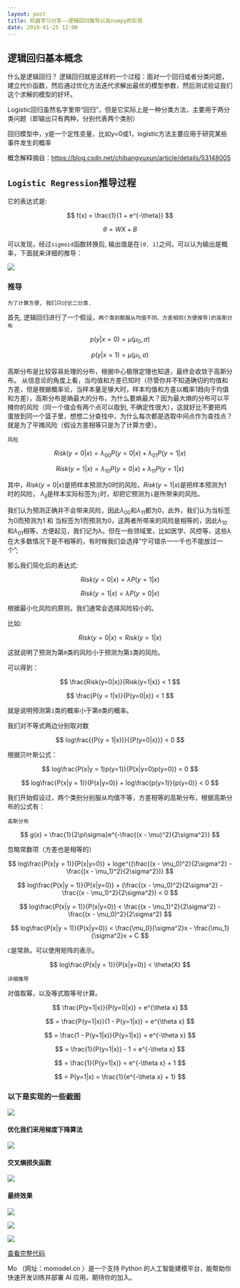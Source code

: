 ```yaml
---
layout: post
title: 机器学习分享——逻辑回归推导以及numpy的实现
date: 2019-01-25 12:00
---
```

## 逻辑回归基本概念
什么是逻辑回归？
逻辑回归就是这样的一个过程：面对一个回归或者分类问题，建立代价函数，然后通过优化方法迭代求解出最优的模型参数，然后测试验证我们这个求解的模型的好坏。

Logistic回归虽然名字里带“回归”，但是它实际上是一种分类方法，主要用于两分类问题（即输出只有两种，分别代表两个类别）

回归模型中，y是一个定性变量，比如y=0或1，logistic方法主要应用于研究某些事件发生的概率

概念解释摘自：https://blog.csdn.net/chibangyuxun/article/details/53148005 

## `Logistic Regression`推导过程

它的表达式是:

$$
    f(x) = \frac{1}{1 + e^{-\theta}}
$$

$$
    \theta = WX + B
$$

可以发现，经过`sigmoid`函数转换后, 输出值是在`[0, 1]`之间，可以认为输出是概率，下面就来详细的推导：

![](https://imgbed.momodel.cn/5d1483d397c32cc4678fa65b.jpg)

### 推导

`为了计算方便, 我们只讨论二分类.`

首先, 逻辑回归进行了一个假设，`两个类别都服从均值不同，方差相同(方便推导)的高斯分布`

$$
    p(y|x=0) = \mu(\mu_0, \sigma)
$$

$$
    p(y|x=1) = \mu(\mu_1, \sigma)
$$

高斯分布是比较容易处理的分布，根据中心极限定理也知道，最终会收敛于高斯分布。
从信息论的角度上看，当均值和方差已知时（尽管你并不知道确切的均值和方差，但是根据概率论，当样本量足够大时，样本均值和方差以概率1趋向于均值和方差），高斯分布是熵最大的分布，为什么要熵最大？因为最大熵的分布可以平摊你的风险（同一个值会有两个点可以取到, 不确定性很大），这就好比不要把鸡蛋放到同一个篮子里，想想二分查找中，为什么每次都是选取中间点作为查找点？就是为了平摊风险（假设方差相等只是为了计算方便）。

`风险`

$$
    Risk(y=0|x) = \lambda_{00}P(y=0|x) + \lambda_{01}P(y = 1|x)
$$

$$
    Risk(y=1|x) = \lambda_{10}P(y=0|x) + \lambda_{11}P(y = 1|x)
$$

其中，$Risk(y=0|x)$是把样本预测为0时的风险，$Risk(y=1|x)$是把样本预测为1时的风险，
$λ_{ij}$是样本实际标签为`j`时，却把它预测为`i`是所带来的风险。

我们认为预测正确并不会带来风险，因此$λ_{00}$和$λ_{11}$都为0，此外，我们认为当标签为0而预测为1 和 当标签为1而预测为0，这两者所带来的风险是相等的，因此$λ_{10}$和$λ_{01}$相等，方便起见，我们记为λ。但在一些领域里，比如医学、风控等，这些λ在大多数情况下是不相等的，有时候我们会选择“宁可错杀一一千也不能放过一个”;

那么我们简化后的表达式:

$$
    Risk(y=0|x) = \lambda P(y = 1|x)
$$

$$
    Risk(y=1|x) = \lambda P(y=0|x)
$$

根据最小化风险的原则，我们通常会选择风险较小的。

比如:

$$
    Risk(y=0|x) < Risk(y=1|x)
$$

这就说明了预测为第`0`类的风险小于预测为第`1`类的风险。

可以得到：

$$
    \frac{Risk(y=0|x)}{Risk(y=1|x)} < 1
$$

$$
    \frac{P(y = 1|x)}{P(y=0|x)} < 1
$$

就是说明预测第`1`类的概率小于第`0`类的概率。

我们对不等式两边分别取对数

$$
    log\frac{{P(y = 1|x)}}{{P(y=0|x)}} < 0
$$

根据贝叶斯公式：

$$
    log\frac{P(x|y = 1)p(y=1)}{P(x|y=0)p(y=0)} < 0
$$

$$
    log\frac{P(x|y = 1)}{P(x|y=0)} + log\frac{p(y=1)}{p(y=0)} < 0
$$

我们开始假设过，两个类别分别服从均值不等，方差相等的高斯分布，根据高斯分布的公式有：

`高斯分布`

$$
    g(x) = \frac{1}{2\pi\sigma}e^{-\frac{(x - \mu)^2}{2\sigma^2}}
$$

忽略常数项（方差也是相等的）

$$
    log\frac{P(x|y = 1)}{P(x|y=0)} + loge^{(\frac{(x - \mu_0)^2}{2\sigma^2} - \frac{(x - \mu_1)^2}{2\sigma^2})}
$$

$$
    log\frac{P(x|y = 1)}{P(x|y=0)} + (\frac{(x - \mu_0)^2}{2\sigma^2} - \frac{(x - \mu_1)^2}{2\sigma^2}) < 0
$$

$$
    log\frac{P(x|y = 1)}{P(x|y=0)} < \frac{(x - \mu_1)^2}{2\sigma^2} - \frac{(x - \mu_0)^2}{2\sigma^2}
$$

$$
    log\frac{P(x|y = 1)}{P(x|y=0)} < \frac{\mu_0}{\sigma^2}x - \frac{\mu_1}{\sigma^2}x + C
$$

`C`是常熟，可以使用矩阵的表示。

$$
    log\frac{P(x|y = 1)}{P(x|y=0)} < \theta{X}
$$

`详细推导`

对值取幂，以及等式取等号计算。

$$
\frac{P(y=1|x)}{P(y=0|x)} = e^{\theta x}
$$

$$
= \frac{P(y=1|x)}{1 - P(y=1|x)} = e^{\theta x}
$$

$$
= \frac{1 - P(y=1|x)}{P(y=1|x)} = e^{-\theta x}
$$

$$
= \frac{1}{P(y=1|x)} - 1 = e^{-\theta x}
$$

$$
= \frac{1}{P(y=1|x)} = e^{-\theta x} + 1
$$

$$
= P(y=1|x) = \frac{1}{e^{-\theta x} + 1}
$$

### 以下是实现的一些截图

![](https://imgbed.momodel.cn/5d1483d497c32cc4678fa65e.jpg)

#### 优化我们采用梯度下降算法

![](https://imgbed.momodel.cn/5d1483d597c32cc4678fa65f.jpg)

#### 交叉熵损失函数

![](https://imgbed.momodel.cn/5d1483d397c32cc4678fa65c.jpg)

#### 最终效果

![](https://imgbed.momodel.cn/5d1483d297c32cc4678fa65a.jpg)

![](https://imgbed.momodel.cn/5d1483d197c32cc4678fa659.jpg)

![](https://imgbed.momodel.cn/5d1483d497c32cc4678fa65d.jpg)

[查看完整代码](http://www.momodel.cn:8899/#/workspace/5bde56be1afd9440a3063354?type=module)



Mo （网址：momodel.cn ）是一个支持 Python 的人工智能建模平台，能帮助你快速开发训练并部署 AI 应用。期待你的加入。
